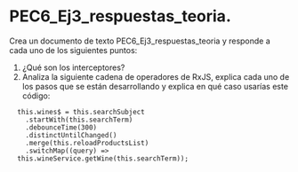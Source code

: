 # PEC6_Ej3_respuestas_teoria.

Crea un documento de texto PEC6_Ej3_respuestas_teoria y responde a cada
uno de los siguientes puntos:

1. ¿Qué son los interceptores?
2. Analiza la siguiente cadena de operadores de RxJS, explica cada uno de los pasos que se están desarrollando y explica en qué caso usarías este código:
   
  ``` 
    this.wines$ = this.searchSubject
      .startWith(this.searchTerm)
      .debounceTime(300)
      .distinctUntilChanged()
      .merge(this.reloadProductsList)
      .switchMap((query) => 
    this.wineService.getWine(this.searchTerm));
  
  ```